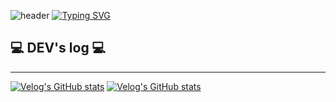 ![header](https://capsule-render.vercel.app/api?type=waving&color=CACFE3&text=&animation=twinkling&height=80)
[![Typing SVG](https://readme-typing-svg.demolab.com?font=Alkatra&weight=500&size=45&duration=3500&pause=3&color=CACFE3&center=false&vCenter=false&multiline=true&repeat=true&width=1000&height=100&lines=Welcome+to+Ji+Hoon's+GitHub!👋)](https://git.io/typing-svg)

## 💻 DEV's log 💻
---
[![Velog's GitHub stats](https://velog-readme-stats.vercel.app/api/badge?name=velog)](https://velog.io/@leejihoon0312) 
[![Velog's GitHub stats](https://velog-readme-stats.vercel.app/api?name=leejihoon0312&tag=aws)](https://github.com/bi-sz/velog-readme-stats)

<!--
**leejihoon0312/leejihoon0312** is a ✨ _special_ ✨ repository because its `README.md` (this file) appears on your GitHub profile.

Here are some ideas to get you started:

- 🔭 I’m currently working on ...
- 🌱 I’m currently learning ...
- 👯 I’m looking to collaborate on ...
- 🤔 I’m looking for help with ...
- 💬 Ask me about ...
- 📫 How to reach me: ...
- 😄 Pronouns: ...
- ⚡ Fun fact: ...
-->
